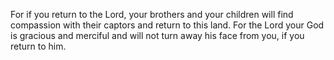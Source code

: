 For if you return to the Lord, your brothers and your children will find compassion with their captors and return to this land. For the Lord your God is gracious and merciful and will not turn away his face from you, if you return to him.
